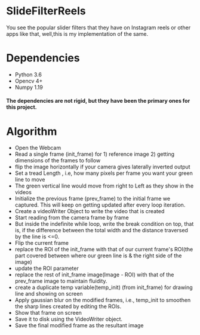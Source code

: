# SlideFilterReels
You see the popular slider filters that they have on Instagram reels or other apps like that, well,this is my implementation of the same.

# Dependencies
* Python 3.6
* Opencv 4+
* Numpy 1.19

#### The dependencies are not rigid, but they have been the primary ones for this project.

# Algorithm
* Open the Webcam 
* Read a single frame (init_frame) for 1) reference image 2) getting dimensions of the frames to follow
* flip the image horizontally if your camera gives laterally inverted output
* Set a tread Length , i.e, how many pixels per frame you want your green line to move
* The green vertical line would move from right to Left as they show in the videos
* Initialize the previous frame (prev_frame) to the initial frame we captured. This will keep on getting updated after every loop iteration.
* Create a videoWriter Object to write the video that is created
* Start reading from the camera frame by frame
* But inside the indefinite while loop, write the break condition on top, that is, if the difference between the total width and the distance traversed by the line is <=0.
* Flip the current frame
* replace the ROI of the init_frame with that of our current frame's ROI(the part covered between where our green line is & the right side of the image)
* update the ROI parameter
* replace the rest of init_frame image(Image - ROI) with that of the prev_frame image to maintain fluidity.
* create a duplicate temp variable(temp_init) (from init_frame) for drawing line and showing on screen
* Apply gaussian blur on the modified frames, i.e., temp_init to smoothen the sharp lines created by editing the ROIs.
* Show that frame on screen 
* Save it to disk using the VideoWriter object.
* Save the final modified frame as the resultant image
